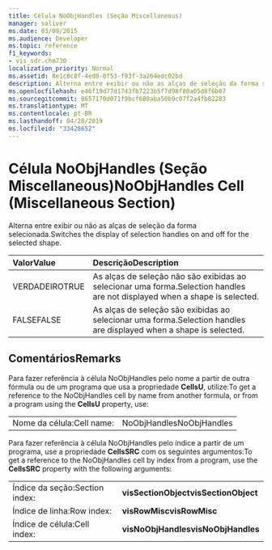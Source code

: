 ```yaml
---
title: Célula NoObjHandles (Seção Miscellaneous)
manager: soliver
ms.date: 03/09/2015
ms.audience: Developer
ms.topic: reference
f1_keywords:
- vis_sdr.chm730
localization_priority: Normal
ms.assetid: 8e1c8c8f-4ed0-0f53-f93f-3a264edc02bd
description: Alterna entre exibir ou não as alças de seleção da forma selecionada.
ms.openlocfilehash: e46f19d77d1743fb7223b5f7d98f80a05d8f6b07
ms.sourcegitcommit: 8657170d071f9bcf680aba50b9c07f2a4fb82283
ms.translationtype: MT
ms.contentlocale: pt-BR
ms.lasthandoff: 04/28/2019
ms.locfileid: "33428652"
---
```

# <a name="noobjhandles-cell-miscellaneous-section"></a><span data-ttu-id="09aea-103">Célula NoObjHandles (Seção Miscellaneous)</span><span class="sxs-lookup"><span data-stu-id="09aea-103">NoObjHandles Cell (Miscellaneous Section)</span></span>

<span data-ttu-id="09aea-104">Alterna entre exibir ou não as alças de seleção da forma selecionada.</span><span class="sxs-lookup"><span data-stu-id="09aea-104">Switches the display of selection handles on and off for the selected shape.</span></span>
  
|<span data-ttu-id="09aea-105">**Valor**</span><span class="sxs-lookup"><span data-stu-id="09aea-105">**Value**</span></span>|<span data-ttu-id="09aea-106">**Descrição**</span><span class="sxs-lookup"><span data-stu-id="09aea-106">**Description**</span></span>|
|:-----|:-----|
| <span data-ttu-id="09aea-107">VERDADEIRO</span><span class="sxs-lookup"><span data-stu-id="09aea-107">TRUE</span></span>  <br/> | <span data-ttu-id="09aea-108">As alças de seleção não são exibidas ao selecionar uma forma.</span><span class="sxs-lookup"><span data-stu-id="09aea-108">Selection handles are not displayed when a shape is selected.</span></span>  <br/> |
| <span data-ttu-id="09aea-109">FALSE</span><span class="sxs-lookup"><span data-stu-id="09aea-109">FALSE</span></span>  <br/> | <span data-ttu-id="09aea-110">As alças de seleção são exibidas ao selecionar uma forma.</span><span class="sxs-lookup"><span data-stu-id="09aea-110">Selection handles are displayed when a shape is selected.</span></span>  <br/> |
   
## <a name="remarks"></a><span data-ttu-id="09aea-111">Comentários</span><span class="sxs-lookup"><span data-stu-id="09aea-111">Remarks</span></span>

<span data-ttu-id="09aea-112">Para fazer referência à célula NoObjHandles pelo nome a partir de outra fórmula ou de um programa que usa a propriedade **CellsU**, utilize:</span><span class="sxs-lookup"><span data-stu-id="09aea-112">To get a reference to the NoObjHandles cell by name from another formula, or from a program using the **CellsU** property, use:</span></span> 
  
|||
|:-----|:-----|
| <span data-ttu-id="09aea-113">Nome da célula:</span><span class="sxs-lookup"><span data-stu-id="09aea-113">Cell name:</span></span>  <br/> | <span data-ttu-id="09aea-114">NoObjHandles</span><span class="sxs-lookup"><span data-stu-id="09aea-114">NoObjHandles</span></span>  <br/> |
   
<span data-ttu-id="09aea-115">Para fazer referência à célula NoObjHandles pelo índice a partir de um programa, use a propriedade **CellsSRC** com os seguintes argumentos:</span><span class="sxs-lookup"><span data-stu-id="09aea-115">To get a reference to the NoObjHandles cell by index from a program, use the **CellsSRC** property with the following arguments:</span></span> 
  
|||
|:-----|:-----|
| <span data-ttu-id="09aea-116">Índice da seção:</span><span class="sxs-lookup"><span data-stu-id="09aea-116">Section index:</span></span>  <br/> |<span data-ttu-id="09aea-117">**visSectionObject**</span><span class="sxs-lookup"><span data-stu-id="09aea-117">**visSectionObject**</span></span> <br/> |
| <span data-ttu-id="09aea-118">Índice de linha:</span><span class="sxs-lookup"><span data-stu-id="09aea-118">Row index:</span></span>  <br/> |<span data-ttu-id="09aea-119">**visRowMisc**</span><span class="sxs-lookup"><span data-stu-id="09aea-119">**visRowMisc**</span></span> <br/> |
| <span data-ttu-id="09aea-120">Índice de célula:</span><span class="sxs-lookup"><span data-stu-id="09aea-120">Cell index:</span></span>  <br/> |<span data-ttu-id="09aea-121">**visNoObjHandles**</span><span class="sxs-lookup"><span data-stu-id="09aea-121">**visNoObjHandles**</span></span> <br/> |
   


